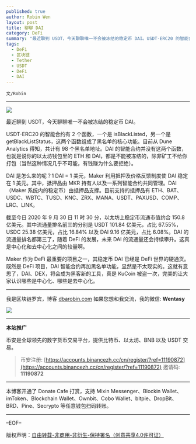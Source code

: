 ```yaml
---
published: true
author: Robin Wen
layout: post
title: 聊聊 DAI
category: DeFi
summary: "最近聊到 USDT，今天聊聊唯一不会被冻结的稳定币 DAI。USDT-ERC20 的智能合约有 2 个函数，一个是 isBlackListed，另一个是 getBlackListStatus，这两个函数组成了黑名单的核心功能。目前从 Dune Analytics 得知，共计有 98 个黑名单地址。DAI 的智能合约并没有这两个函数，也就是说你的以太坊钱包里的 ETH 和 DAI，都是不能被冻结的，除非矿工不给你打包（当然这种情况几乎不可能，有钱赚为什么要拒绝）。既然是 DeFi 项目，DAI 智能合约再加黑名单功能，显然是不太现实的。"
tags:
  - DeFi
  - 区块链
  - Tether
  - USDT
  - DeFi
  - DAI
---
```


`文/Robin`

***

![](https://cdn.dbarobin.com/ft2w15r.png)

最近聊到 USDT，今天聊聊唯一不会被冻结的稳定币 DAI。

USDT-ERC20 的智能合约有 2 个函数，一个是 isBlackListed，另一个是 getBlackListStatus，这两个函数组成了黑名单的核心功能。目前从 Dune Analytics 得知，共计有 98 个黑名单地址。DAI 的智能合约并没有这两个函数，也就是说你的以太坊钱包里的 ETH 和 DAI，都是不能被冻结的，除非矿工不给你打包（当然这种情况几乎不可能，有钱赚为什么要拒绝）。

DAI 是怎么来的呢？1 DAI = 1 美元，Maker 利用抵押及价格反馈制度使 DAI 稳定在 1 美元。其中，抵押品由 MKR 持有人以及一系列智能合约共同管理。DAI（Maker 系统内的稳定币）由抵押品支撑。目前支持的抵押品有 ETH、BAT、USDC、WBTC、TUSD、KNC、ZRX、MANA、USDT、PAXUSD、COMP、LRC、LINK。

截至今日 2020 年 9 月 30 日 11 时 30 分，以太坊上稳定币流通市值约合 150.8 亿美元。其中流通量排名前三的分别是 USDT 101.84 亿美元，占比 67.55%，USDC 25.38 亿美元，占比 16.84% 以及 DAI 9.16 亿美元，占比 6.08%。DAI 的流通量排名都第三了，随着 DeFi 的发展，未来 DAI 的流通量还会持续攀升。这真是中心化和去中心化之间的较量啊。

Maker 作为 DeFi 最重要的项目之一，其稳定币 DAI 已经是 DeFi 世界的硬通货。既然是 DeFi 项目，DAI 智能合约再加黑名单功能，显然是不太现实的。这就有意思了，DAI、DEX，将会成为黑客新的工具，真是 KuCoin 被盗一次，完美的让大家认识哪些是中心化、哪些是去中心化。

***

我是区块链罗宾，博客 [dbarobin.com](https://dbarobin.com/)
如果您想和我交流，我的微信: **Wentasy**

![](https://cdn.dbarobin.com/v4yywe2.png)

***

**本站推广**

币安是全球领先的数字货币交易平台，提供比特币、以太坊、BNB 以及 USDT 交易。

> 币安注册: [https://accounts.binancezh.cc/cn/register/?ref=11190872](https://accounts.binancezh.cc/cn/register/?ref=11190872)
> 邀请码: **11190872**

***

本博客开通了 Donate Cafe 打赏，支持 Mixin Messenger、Blockin Wallet、imToken、Blockchain Wallet、Ownbit、Cobo Wallet、bitpie、DropBit、BRD、Pine、Secrypto 等任意钱包扫码转账。

<center>
    <div class="--donate-button"
         data-button-id="f8b9df0d-af9a-460d-8258-d3f435445075"
    ></div>
</center>

***

–EOF–

版权声明：[自由转载-非商用-非衍生-保持署名（创意共享4.0许可证）](http://creativecommons.org/licenses/by-nc-nd/4.0/deed.zh)